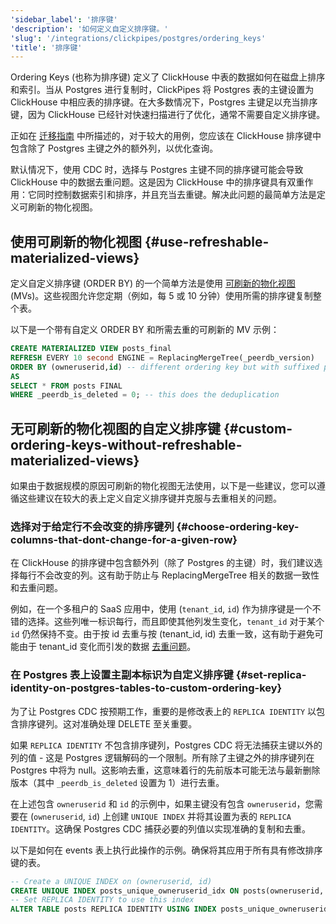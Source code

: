 ```yaml
---
'sidebar_label': '排序键'
'description': '如何定义自定义排序键。'
'slug': '/integrations/clickpipes/postgres/ordering_keys'
'title': '排序键'
---
```


Ordering Keys (也称为排序键) 定义了 ClickHouse 中表的数据如何在磁盘上排序和索引。当从 Postgres 进行复制时，ClickPipes 将 Postgres 表的主键设置为 ClickHouse 中相应表的排序键。在大多数情况下，Postgres 主键足以充当排序键，因为 ClickHouse 已经针对快速扫描进行了优化，通常不需要自定义排序键。

正如在 [迁移指南](https://docs.peerdb.io/mirror/ordering-key-different) 中所描述的，对于较大的用例，您应该在 ClickHouse 排序键中包含除了 Postgres 主键之外的额外列，以优化查询。

默认情况下，使用 CDC 时，选择与 Postgres 主键不同的排序键可能会导致 ClickHouse 中的数据去重问题。这是因为 ClickHouse 中的排序键具有双重作用：它同时控制数据索引和排序，并且充当去重键。解决此问题的最简单方法是定义可刷新的物化视图。

## 使用可刷新的物化视图 {#use-refreshable-materialized-views}

定义自定义排序键 (ORDER BY) 的一个简单方法是使用 [可刷新的物化视图](/materialized-view/refreshable-materialized-view) (MVs)。这些视图允许您定期（例如，每 5 或 10 分钟）使用所需的排序键复制整个表。

以下是一个带有自定义 ORDER BY 和所需去重的可刷新的 MV 示例：

```sql
CREATE MATERIALIZED VIEW posts_final
REFRESH EVERY 10 second ENGINE = ReplacingMergeTree(_peerdb_version)
ORDER BY (owneruserid,id) -- different ordering key but with suffixed postgres pkey
AS
SELECT * FROM posts FINAL 
WHERE _peerdb_is_deleted = 0; -- this does the deduplication
```

## 无可刷新的物化视图的自定义排序键 {#custom-ordering-keys-without-refreshable-materialized-views}

如果由于数据规模的原因可刷新的物化视图无法使用，以下是一些建议，您可以遵循这些建议在较大的表上定义自定义排序键并克服与去重相关的问题。

### 选择对于给定行不会改变的排序键列 {#choose-ordering-key-columns-that-dont-change-for-a-given-row}

在 ClickHouse 的排序键中包含额外列（除了 Postgres 的主键）时，我们建议选择每行不会改变的列。这有助于防止与 ReplacingMergeTree 相关的数据一致性和去重问题。

例如，在一个多租户的 SaaS 应用中，使用 (`tenant_id`, `id`) 作为排序键是一个不错的选择。这些列唯一标识每行，而且即使其他列发生变化，`tenant_id` 对于某个 `id` 仍然保持不变。由于按 id 去重与按 (tenant_id, id) 去重一致，这有助于避免可能由于 tenant_id 变化而引发的数据 [去重问题](https://docs.peerdb.io/mirror/ordering-key-different)。

### 在 Postgres 表上设置主副本标识为自定义排序键 {#set-replica-identity-on-postgres-tables-to-custom-ordering-key}

为了让 Postgres CDC 按预期工作，重要的是修改表上的 `REPLICA IDENTITY` 以包含排序键列。这对准确处理 DELETE 至关重要。

如果 `REPLICA IDENTITY` 不包含排序键列，Postgres CDC 将无法捕获主键以外的列的值 - 这是 Postgres 逻辑解码的一个限制。所有除了主键之外的排序键列在 Postgres 中将为 null。这影响去重，这意味着行的先前版本可能无法与最新删除版本（其中 `_peerdb_is_deleted` 设置为 1）进行去重。

在上述包含 `owneruserid` 和 `id` 的示例中，如果主键没有包含 `owneruserid`，您需要在 (`owneruserid`, `id`) 上创建 `UNIQUE INDEX` 并将其设置为表的 `REPLICA IDENTITY`。这确保 Postgres CDC 捕获必要的列值以实现准确的复制和去重。

以下是如何在 events 表上执行此操作的示例。确保将其应用于所有具有修改排序键的表。

```sql
-- Create a UNIQUE INDEX on (owneruserid, id)
CREATE UNIQUE INDEX posts_unique_owneruserid_idx ON posts(owneruserid, id);
-- Set REPLICA IDENTITY to use this index
ALTER TABLE posts REPLICA IDENTITY USING INDEX posts_unique_owneruserid_idx;
```
